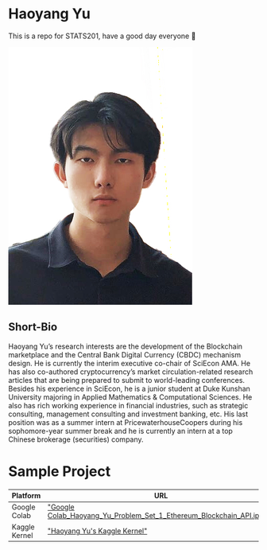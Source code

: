# Haoyang Yu

This is a repo for STATS201, have a good day everyone 🕺

![Haoyang_Marcus_Yu](./image/余昊洋.jpg)

## Short-Bio

Haoyang Yu’s research interests are the development of the Blockchain marketplace and the Central Bank Digital Currency (CBDC) mechanism design. He is currently the interim executive co-chair of SciEcon AMA. He has also co-authored cryptocurrency’s market circulation-related research articles that are being prepared to submit to world-leading conferences. Besides his experience in SciEcon, he is a junior student at Duke Kunshan University majoring in Applied Mathematics & Computational Sciences. He also has rich working experience in financial industries, such as strategic consulting, management consulting and investment banking, etc. His last position was as a summer intern at PricewaterhouseCoopers during his sophomore-year summer break and he is currently an intern at a top Chinese brokerage (securities) company.


# Sample Project

| Platform  | URL |
| ------------- | ------------- |
| Google Colab  | ["Google Colab_Haoyang_Yu_Problem_Set_1_Ethereum_Blockchain_API.ipynb"](https://colab.research.google.com/github/HaoyangMarcusYu/portfolio/blob/main/Google%20Colab_Haoyang_Yu_Problem_Set_1_Ethereum_Blockchain_API.ipynb#scrollTo=6M_I7j13HHVe)  |
| Kaggle Kernel  | ["Haoyang Yu's Kaggle Kernel"](https://www.kaggle.com/code/haoyangmarcusyu/haoyang-yu-s-part2)  |
